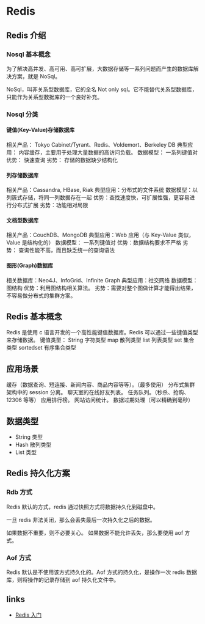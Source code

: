# Redis

## Redis 介绍

### Nosql 基本概念

为了解决高并发、高可用、高可扩展，大数据存储等一系列问题而产生的数据库解决方案，就是 NoSql。

NoSql，叫非关系型数据库，它的全名 Not only sql。它不能替代关系型数据库，只能作为关系型数据库的一个良好补充。

### Nosql 分类

#### 键值(Key-Value)存储数据库

相关产品： Tokyo Cabinet/Tyrant、Redis、Voldemort、Berkeley DB
典型应用： 内容缓存，主要用于处理大量数据的高访问负载。
数据模型： 一系列键值对
优势： 快速查询
劣势： 存储的数据缺少结构化

#### 列存储数据库

相关产品：Cassandra, HBase, Riak
典型应用：分布式的文件系统
数据模型：以列簇式存储，将同一列数据存在一起
优势：查找速度快，可扩展性强，更容易进行分布式扩展
劣势：功能相对局限

#### 文档型数据库

相关产品：CouchDB、MongoDB
典型应用：Web 应用（与 Key-Value 类似，Value 是结构化的）
数据模型： 一系列键值对
优势：数据结构要求不严格
劣势： 查询性能不高，而且缺乏统一的查询语法

#### 图形(Graph)数据库

相关数据库：Neo4J、InfoGrid、Infinite Graph
典型应用：社交网络
数据模型：图结构
优势：利用图结构相关算法。
劣势：需要对整个图做计算才能得出结果，不容易做分布式的集群方案。

## Redis 基本概念

Redis 是使用 c 语言开发的一个高性能键值数据库。Redis 可以通过一些键值类型来存储数据。 键值类型： String 字符类型 map 散列类型 list 列表类型 set 集合类型 sortedset 有序集合类型

## 应用场景

缓存（数据查询、短连接、新闻内容、商品内容等等）。（最多使用） 分布式集群架构中的 session 分离。 聊天室的在线好友列表。 任务队列。（秒杀、抢购、12306 等等） 应用排行榜。 网站访问统计。 数据过期处理（可以精确到毫秒）

## 数据类型

- String 类型
- Hash 散列类型
- List 类型

## Redis 持久化方案

### Rdb 方式

Redis 默认的方式，redis 通过快照方式将数据持久化到磁盘中。

一旦 redis 非法关闭，那么会丢失最后一次持久化之后的数据。

如果数据不重要，则不必要关心。 如果数据不能允许丢失，那么要使用 aof 方式。

### Aof 方式

Redis 默认是不使用该方式持久化的。Aof 方式的持久化，是操作一次 redis 数据库，则将操作的记录存储到 aof 持久化文件中。

## links

- [Redis 入门](https://juejin.im/post/5b4dd82ee51d451925629622)
